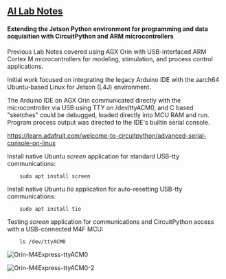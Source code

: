 ## <u>AI Lab Notes</u>

#### Extending the Jetson Python environment for programming and data acquisition with CircuitPython and ARM microcontrollers

Previous Lab Notes covered using AGX Orin with USB-interfaced ARM Cortex M microcontrollers for modeling, stimulation, and process control applications.

Initial work focused on integrating the legacy Arduino IDE with the aarch64 Ubuntu-based Linux for Jetson (L4J) environment.  

The Arduino IDE on AGX Orin communicated directly with the microcontroller via USB using TTY on /dev/ttyACM0, and C based "sketches" could be debugged, loaded directly into MCU RAM and run. Program process output was directed to the IDE's builtin serial console.

https://learn.adafruit.com/welcome-to-circuitpython/advanced-serial-console-on-linux

Install native Ubuntu *screen* application for standard USB-tty communications:

		sudo apt install screen

Install native Ubuntu *tio* application for auto-resetting USB-tty communications:

		sudo apt install tio

Testing *screen* application for communications and CircuitPython access with a USB-connected M4F MCU:

		ls /dev/ttyACM0

![Orin-M4Express-ttyACM0](https://github.com/rtrelease/Jetson-Symbolics-Neuromorphics/assets/71346897/fcfa814c-4edf-4ed5-8ec4-06222ddb95ae)

![Orin-M4Express-ttyACM0-2](https://github.com/rtrelease/Jetson-Symbolics-Neuromorphics/assets/71346897/eb6c09e1-3e39-486a-83ae-b3218458583b)

